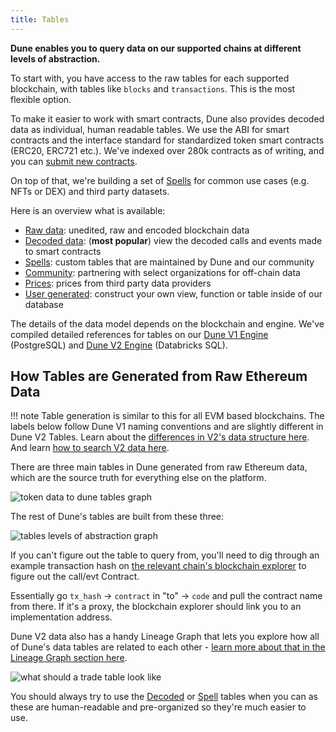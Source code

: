 ```yaml
---
title: Tables
---
```


**Dune enables you to query data on our supported chains at different levels of abstraction.**

To start with, you have access to the raw tables for each supported blockchain, with tables like `blocks` and `transactions`. This is the most flexible option.

To make it easier to work with smart contracts, Dune also provides decoded data as individual, human readable tables. We use the ABI for smart contracts and the interface standard for standardized token smart contracts (ERC20, ERC721 etc.). We've indexed over 280k contracts as of writing, and you can [submit new contracts](../../getting-started/decoding-contracts.md).

On top of that, we're building a set of [Spells](spells.md) for common use cases (e.g. NFTs or DEX) and third party datasets.

Here is an overview what is available:

- [Raw data](raw.md): unedited, raw and encoded blockchain data
- [Decoded data](decoded.md): (**most popular**) view the decoded calls and events made to smart contracts
- [Spells](spells.md): custom tables that are maintained by Dune and our community
- [Community](community.md): partnering with select organizations for off-chain data
- [Prices](prices.md): prices from third party data providers
- [User generated](user-generated.md): construct your own view, function or table inside of our database

The details of the data model depends on the blockchain and engine. We've compiled detailed references for tables on our [Dune V1 Engine](v1/raw/index.md) (PostgreSQL) and [Dune V2 Engine](v2/raw/index.md) (Databricks SQL).

## How Tables are Generated from Raw Ethereum Data

!!! note
    Table generation is similar to this for all EVM based blockchains. The labels below follow Dune V1 naming conventions and are slightly different in Dune V2 Tables. Learn about the [differences in V2's data structure here](../dune-v2/index.md). And learn [how to search V2 data here](../../getting-started/queries/data-explorer/#v2).

There are three main tables in Dune generated from raw Ethereum data, which are the source truth for everything else on the platform.

![token data to dune tables graph](images/token-data-to-dune-tables-graph.jpg)

The rest of Dune's tables are built from these three:

![tables levels of abstraction graph](images/tables-levels-of-abstraction-graph.jpg)

If you can't figure out the table to query from, you'll need to dig through an example transaction hash on [the relevant chain's blockchain explorer](../../reference/wizard-tools/blockchain-explorers.md) to figure out the call/evt Contract.

Essentially go `tx_hash` → `contract` in "to" → `code` and pull the contract name from there. If it's a proxy, the blockchain explorer should link you to an implementation address. 

Dune V2 data also has a handy Lineage Graph that lets you explore how all of Dune's data tables are related to each other - [learn more about that in the Lineage Graph section here](../spellbook/spellbook-model-docs/).

![what should a trade table look like](images/what-should-a-trade-table-look-like.png)

You should always try to use the [Decoded](decoded.md) or [Spell](spells.md) tables when you can as these are human-readable and pre-organized so they're much easier to use.
